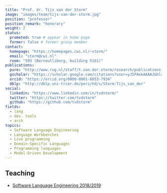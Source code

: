 ```yaml
---
title: "Prof. dr. Tijs van der Storm"
image: "images/team/tijs-van-der-storm.jpg"
position: "professor"
position_remark: "honorary" 
weight: 2
status:
  promoted: true # appear in home page
  former: false # former group member
contact:
  homepage: "https://homepages.cwi.nl/~storm/"
  email: "storm@cwi.nl"
  room: "593 (Bernoulliborg, building 5161)"
publications:
  pure: "http://www.rug.nl/staff/t.van.der.storm/research/publications.html"
  gscholar: "https://scholar.google.com/citations?user=yJ5PAekAAAAJ&hl=en"
  orcid: "https://orcid.org/0000-0001-8853-7934"
  dblp: "http://dblp.uni-trier.de/pers/hd/s/Storm:Tijs_van_der"
social:
  linkedin: "https://www.linkedin.com/in/tvdstorm/"
  twitter: "https://twitter.com/tvdstorm"
  github: "https://github.com/tvdstorm"
fields:
  - lang
  - dev. tools
  - arch
topics:
  - Software Language Engineering 
  - Language Workbenches 
  - Live programming 
  - Domain-Specific Languages 
  - Programming languages 
  - Model-Driven Development 
---
```


## Teaching

  * [Software Language Engineering 2018/2019](https://www.rug.nl/ocasys/rug/vak/show?code=WBCS18001)

